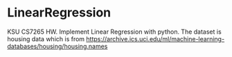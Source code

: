 # LinearRegression
KSU CS7265 HW. Implement Linear Regression with python.
The dataset is housing data which is from https://archive.ics.uci.edu/ml/machine-learning-databases/housing/housing.names

